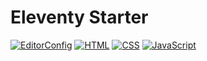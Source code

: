 # Eleventy Starter

[![EditorConfig](../../actions/workflows/editorconfig.yml/badge.svg)](../../actions/workflows/editorconfig.yml) [![HTML](../../actions/workflows/html.yml/badge.svg)](../../actions/workflows/html.yml) [![CSS](../../actions/workflows/css.yml/badge.svg)](../../actions/workflows/css.yml) [![JavaScript](../../actions/workflows/javascript.yml/badge.svg)](../../actions/workflows/javascript.yml)
